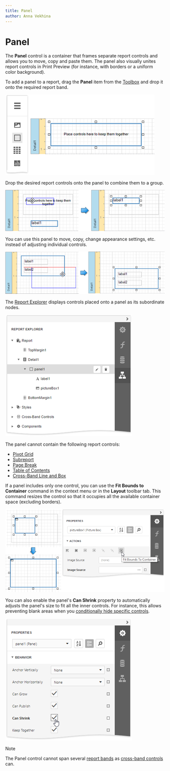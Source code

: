 ```yaml
---
title: Panel
author: Anna Vekhina
---
```

# Panel

The **Panel** control is a container that frames separate report controls and allows you to move, copy and paste them. The panel also visually unites report controls in Print Preview (for instance, with borders or a uniform color background).

To add a panel to a report, drag the **Panel** item from the [Toolbox](../../report-designer-tools/toolbox.md) and drop it onto the required report band.

![](../../../../images/eurd-web-add-panel-control-to-report.png)

Drop the desired report controls onto the panel to combine them to a group.

![](../../../../images/eurd-web-add-report-controls-to-panel.png)

You can use this panel to move, copy, change appearance settings, etc. instead of adjusting individual controls.

![](../../../../images/eurd-web-panel-control-moving.png)

The [Report Explorer](../../report-designer-tools/ui-panels/report-explorer.md) displays controls placed onto a panel as its subordinate nodes.

![](../../../../images/eurd-web-panel-structure-in-report-explorer.png)

The panel cannot contain the following report controls:
* [Pivot Grid](../use-charts-and-pivot-grids.md)
* [Subreport](../use-basic-report-controls/subreport.md)
* [Page Break](../use-basic-report-controls/page-break.md)
* [Table of Contents](../use-basic-report-controls/table-of-contents.md)
* [Cross-Band Line and Box](../draw-lines-and-shapes/draw-cross-band-lines-and-boxes.md)

If a panel includes only one control, you can use the **Fit Bounds to Container** command in the context menu or in the **Layout** toolbar tab. This command resizes the control so that it occupies all the available container space (excluding borders).

![](../../../../images/eurd-web-panel-fit-bounds-to-container.png)

You can also enable the panel's **Can Shrink** property to automatically adjusts the panel's size to fit all the inner controls. For instance, this allows preventing blank areas when you [conditionally hide specific controls](../../shape-report-data/shape-data-expression-bindings/conditionally-supress-controls.md).

![](../../../../images/eurd-web-panel-can-shrink-property.png)

> [!NOTE]
> The Panel control cannot span several [report bands](../../introduction-to-banded-reports.md) as [cross-band controls](../draw-lines-and-shapes/draw-cross-band-lines-and-boxes.md) can.